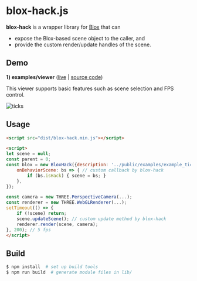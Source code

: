 # blox-hack.js

**blox-hack** is a wrapper library for [Blox](https://github.com/anselm/blox) that can
- expose the Blox-based scene object to the caller, and
- provide the custom render/update handles of the scene.

## Demo

**1) examples/viewer** ([live](https://j-devel.github.io/blox/blox-hack/examples/viewer/index.html) | [source code](https://github.com/j-devel/blox/tree/master/blox-hack/examples/viewer))

This viewer supports basic features such as scene selection and FPS control.

![ticks](https://j-devel.github.io/blox/blox-hack/examples/viewer/img/ticks.jpg)

## Usage

```html
<script src="dist/blox-hack.min.js"></script>

<script>
let scene = null;
const parent = 0;
const blox = new BloxHack({description: '../public/examples/example_tick.js'}, parent, {
    onBehaviorScene: bs => { // custom callback by blox-hack
        if (bs.isHack) { scene = bs; }
    },
});

const camera = new THREE.PerspectiveCamera(...);
const renderer = new THREE.WebGLRenderer(...);
setTimeout(() => {
    if (!scene) return;
    scene.updateScene(); // custom update method by blox-hack
    renderer.render(scene, camera);
}, 200); // 5 fps
</script>
```

## Build
```sh
$ npm install  # set up build tools
$ npm run build  # generate module files in lib/
```
